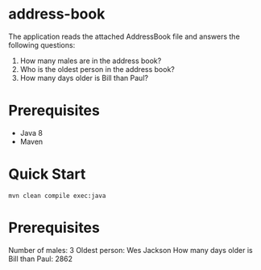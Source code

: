 address-book
====================

The application reads the attached AddressBook file and answers the following questions:

1. How many males are in the address book?
2. Who is the oldest person in the address book?
3. How many days older is Bill than Paul?

Prerequisites
=============

* Java 8
* Maven

Quick Start
===========

`mvn clean compile exec:java`

Prerequisites
=============

Number of males: 3
Oldest person: Wes Jackson
How many days older is Bill than Paul: 2862

